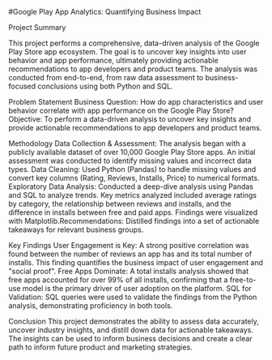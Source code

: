 #Google Play App Analytics: Quantifying Business Impact

Project Summary

This project performs a comprehensive, data-driven analysis of the Google Play Store app ecosystem. The goal is to uncover key insights into user behavior and app performance, ultimately providing actionable recommendations to app developers and product teams. The analysis was conducted from end-to-end, from raw data assessment to business-focused conclusions using both Python and SQL.

Problem Statement
Business Question: How do app characteristics and user behavior correlate with app performance on the Google Play Store?
Objective: To perform a data-driven analysis to uncover key insights and provide actionable recommendations to app developers and product teams.

Methodology
Data Collection & Assessment: The analysis began with a publicly available dataset of over 10,000 Google Play Store apps. An initial assessment was conducted to identify missing values and incorrect data types.
Data Cleaning: Used Python (Pandas) to handle missing values and convert key columns (Rating, Reviews, Installs, Price) to numerical formats.
Exploratory Data Analysis: Conducted a deep-dive analysis using Pandas and SQL to analyze trends. Key metrics analyzed included average ratings by category, the relationship between reviews and installs, and the difference in installs between free and paid apps. Findings were visualized with Matplotlib.Recommendations: Distilled findings into a set of actionable takeaways for relevant business groups.

Key Findings
User Engagement is Key: A strong positive correlation was found between the number of reviews an app has and its total number of installs. This finding quantifies the business impact of user engagement and "social proof".
Free Apps Dominate: A total installs analysis showed that free apps accounted for over 99% of all installs, confirming that a free-to-use model is the primary driver of user adoption on the platform.
SQL for Validation: SQL queries were used to validate the findings from the Python analysis, demonstrating proficiency in both tools.

Conclusion
This project demonstrates the ability to assess data accurately, uncover industry insights, and distill down data for actionable takeaways. The insights can be used to inform business decisions and create a clear path to inform future product and marketing strategies.
